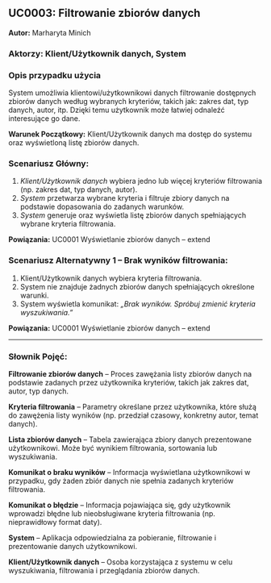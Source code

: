 ## UC0003: Filtrowanie zbiorów danych

**Autor:** Marharyta Minich

### Aktorzy: Klient/Użytkownik danych, System

### Opis przypadku użycia
System umożliwia klientowi/użytkownikowi danych filtrowanie dostępnych zbiorów danych według wybranych kryteriów, takich jak: zakres dat, typ danych, autor, itp. Dzięki temu użytkownik może łatwiej odnaleźć interesujące go dane.

**Warunek Początkowy:** Klient/Użytkownik danych ma dostęp do systemu oraz wyświetloną listę zbiorów danych.

### Scenariusz Główny:
1. *Klient/Użytkownik danych* wybiera jedno lub więcej kryteriów filtrowania (np. zakres dat, typ danych, autor).
2. *System* przetwarza wybrane kryteria i filtruje zbiory danych na podstawie dopasowania do zadanych warunków.
3. *System* generuje oraz wyświetla listę zbiorów danych spełniających wybrane kryteria filtrowania.

**Powiązania:** UC0001 Wyświetlanie zbiorów danych – extend

### Scenariusz Alternatywny 1 – Brak wyników filtrowania:
1. Klient/Użytkownik danych wybiera kryteria filtrowania.
2. System nie znajduje żadnych zbiorów danych spełniających określone warunki.
3. System wyświetla komunikat: *„Brak wyników. Spróbuj zmienić kryteria wyszukiwania.”*

**Powiązania:** UC0001 Wyświetlanie zbiorów danych – extend

 
 

---

### Słownik Pojęć:

**Filtrowanie zbiorów danych** – Proces zawężania listy zbiorów danych na podstawie zadanych przez użytkownika kryteriów, takich jak zakres dat, autor, typ danych.

**Kryteria filtrowania** – Parametry określane przez użytkownika, które służą do zawężenia listy wyników (np. przedział czasowy, konkretny autor, temat danych).

**Lista zbiorów danych** – Tabela zawierająca zbiory danych prezentowane użytkownikowi. Może być wynikiem filtrowania, sortowania lub wyszukiwania.

**Komunikat o braku wyników** – Informacja wyświetlana użytkownikowi w przypadku, gdy żaden zbiór danych nie spełnia zadanych kryteriów filtrowania.

**Komunikat o błędzie** – Informacja pojawiająca się, gdy użytkownik wprowadzi błędne lub nieobsługiwane kryteria filtrowania (np. nieprawidłowy format daty).

**System** – Aplikacja odpowiedzialna za pobieranie, filtrowanie i prezentowanie danych użytkownikowi.

**Klient/Użytkownik danych** – Osoba korzystająca z systemu w celu wyszukiwania, filtrowania i przeglądania zbiorów danych.
